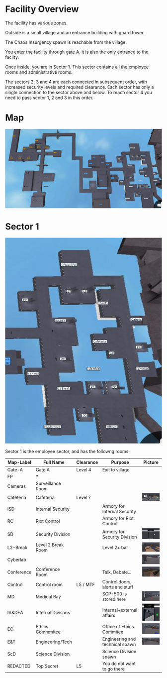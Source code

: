 # Facility Overview

The facility has various zones.

Outside is a small village and an entrance building with guard tower.

The Chaos Insurgency spawn is reachable from the village.

You enter the facility through gate A, it is also the only entrance to the facilty.

Once inside, you are in Sector 1. This sector contains all the employee rooms and administrative rooms.

The sectors 2, 3 and 4 are each connected in subsequent order, with increased security levels and required clearance.
Each sector has only a single connection to the sector above and below. To reach sector 4 you need to pass sector 1, 2 and 3 in this order.

# Map

![Map](/Facility/map-overview.png)

# Sector 1

![Sector 1](/Facility/map-s1.png)

Sector 1 is the employee sector, and has the followng rooms:

Map-Label  | Full Name          | Clearance | Purpose                            | Picture
---------- | ------------------ | --------- | ---------------------------------- | -------
Gate-A     | Gate A             | Level 4   | Exit to village                    | 
FP         | ?                  |           |                                    | 
Cameras    | Surveillance Room  |           |                                    | 
Cafeteria  | Cafeteria          | Level ?   |                                    | ![Cafeteria](/Facility/s1-cafeteria.png)
ISD        | Internal Security  |           | Armory for Internal Security       | 
RC         | Riot Control       |           | Armory for Riot Control            | 
SD         | Security Division  |           | Armory for Security Division       | ![SD](/Facility/s1-sd-armory.png)
L2-Break   | Level 2 Break Room |           | Level 2+ bar                       | ![L2-Break](/Facility/s1-L2-break.png)
Cyberlab   |                    |           |                                    | ![Cyberlab](/Facility/s1-cyberlab.png)
Conference | Conference Room    |           | Talk, Debate...                    | ![Conference Room](/Facility/s1-conferenceroom.png)
Control    | Control room       | L5 / MTF  | Control doors, alerts and stuff    | 
MD         | Medical Bay        |           | SCP-500 is stored here             | ![MD](/Facility/s1-medbay.png)
IA&DEA     | Internal Divisons  |           | Internal+external affairs          | ![IA&DEA](/Facility/s1-ia.png)
EC         | Ethics Commmitee   |           | Office of Ethics Commitee          | ![EC](/Facility/s1-ec.png)
E&T        | Engineering/Tech   |           | Engineering and technical spawn    | ![E&T](/Facility/s1-engineering.png)
ScD        | Science Division   |           | Science Division spawn             | 
REDACTED   | Top Secret         | L5        | You do not want to go there        | 





